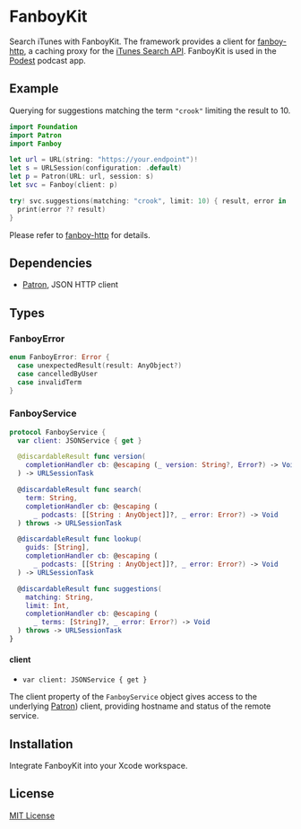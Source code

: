 # FanboyKit

Search iTunes with FanboyKit. The framework provides a client for [fanboy-http](https://github.com/michaelnisi/fanboy-http), a caching proxy for the [iTunes Search API](https://affiliate.itunes.apple.com/resources/documentation/itunes-store-web-service-search-api/). FanboyKit is used in the [Podest](https://github.com/michaelnisi/podest) podcast app.

## Example

Querying for suggestions matching the term `"crook"` limiting the result to 10.

```swift
import Foundation
import Patron
import Fanboy

let url = URL(string: "https://your.endpoint")!
let s = URLSession(configuration: .default)
let p = Patron(URL: url, session: s)
let svc = Fanboy(client: p)

try! svc.suggestions(matching: "crook", limit: 10) { result, error in
  print(error ?? result)
}
```

Please refer to [fanboy-http](https://github.com/michaelnisi/fanboy-http) for details.

## Dependencies

- [Patron](https://github.com/michaelnisi/patron), JSON HTTP client

## Types

### FanboyError

```swift
enum FanboyError: Error {
  case unexpectedResult(result: AnyObject?)
  case cancelledByUser
  case invalidTerm
}
```

### FanboyService

```swift
protocol FanboyService {
  var client: JSONService { get }

  @discardableResult func version(
    completionHandler cb: @escaping (_ version: String?, Error?) -> Void
  ) -> URLSessionTask

  @discardableResult func search(
    term: String,
    completionHandler cb: @escaping (
      _ podcasts: [[String : AnyObject]]?, _ error: Error?) -> Void
  ) throws -> URLSessionTask

  @discardableResult func lookup(
    guids: [String],
    completionHandler cb: @escaping (
      _ podcasts: [[String : AnyObject]]?, _ error: Error?) -> Void
  ) -> URLSessionTask

  @discardableResult func suggestions(
    matching: String,
    limit: Int,
    completionHandler cb: @escaping (
      _ terms: [String]?, _ error: Error?) -> Void
  ) throws -> URLSessionTask
}
```

#### client

- `var client: JSONService { get }`

The client property of the `FanboyService` object gives access to the underlying [Patron](https://github.com/michaelnisi/patron)) client, providing hostname and status of the remote service.

## Installation

Integrate FanboyKit into your Xcode workspace.

## License

[MIT License](https://github.com/michaelnisi/fanboy-kit/blob/master/LICENSE)
